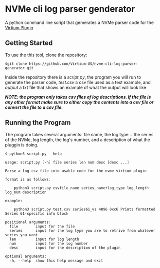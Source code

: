 # NVMe cli log parser genderator

A python command line script that gemerates a NVMe parser code for the [Virtium Plugin](https://github.com/Virtium-US/nvme-cli/tree/master/plugins/virtium)

## Getting Started

To use the this tool, clone the repository:
```
$git clone https://github.com/Virtium-US/nvme-cli-log-parser-generator.git
```

Inside the repository there is a *script.py*, the program you will run to generate the parser code, *test.csv* a csv file used as a test example, and *output* a txt file that shows an example of what the output will look like

***NOTE: the program only takes csv files of log descriptions. If the file is any other format make sure to either copy the contents into a csv file or convert the file to a csv file.***

## Running the Program

The program takes several arguments: file name, the log type + the series of the NVMe, log length, the log's number, and a description of what the pluggin is doing.

```
$ python3 script.py --help

usage: script.py [-h] file series len num desc [desc ...]

Parse a log csv file into usable code for the nvme virtium plugin

format is as follows:

	python3 script.py csvfile_name series_name+log_type log_length log_num description

example:

	python3 script.py test.csv series61_vs 4096 0xc6 Prints formatted Series 61-specific info block

positional arguments:
  file        input for the file
  series      input for the log type you are to retrive from whatever series you want
  len         input for log length
  num         input for the log number
  desc        input for the description of the plugin

optional arguments:
  -h, --help  show this help message and exit
```

